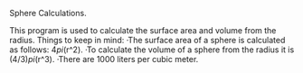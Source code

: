 Sphere Calculations.

This program is used to calculate the surface area and volume from the radius.
Things to keep in mind:
  ·The surface area of ​​a sphere is calculated as follows: 4*pi*(r^2).
  ·To calculate the volume of a sphere from the radius it is (4/3)*pi*(r^3).
  ·There are 1000 liters per cubic meter.
